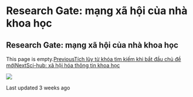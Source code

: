 # Research Gate: mạng xã hội của nhà khoa học

## Research Gate: mạng xã hội của nhà khoa học

This page is empty.[PreviousTích lũy từ khóa tìm kiếm khi bắt đầu chủ đề mới](tich-luy-tu-khoa-tim-kiem-khi-bat-dau-chu-de-moi.md)[NextSci-hub: xã hội hóa thông tin khoa học](sci-hub-xa-hoi-hoa-thong-tin-khoa-hoc.md)

![](https://avatars.githubusercontent.com/u/61386728?v=4)

Last updated 3 weeks ago

